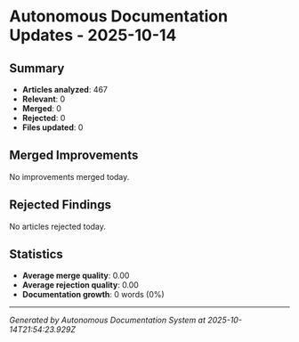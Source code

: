 # Autonomous Documentation Updates - 2025-10-14

## Summary
- **Articles analyzed**: 467
- **Relevant**: 0
- **Merged**: 0
- **Rejected**: 0
- **Files updated**: 0

## Merged Improvements

No improvements merged today.

## Rejected Findings

No articles rejected today.

## Statistics
- **Average merge quality**: 0.00
- **Average rejection quality**: 0.00
- **Documentation growth**: 0 words (0%)

---

*Generated by Autonomous Documentation System at 2025-10-14T21:54:23.929Z*
